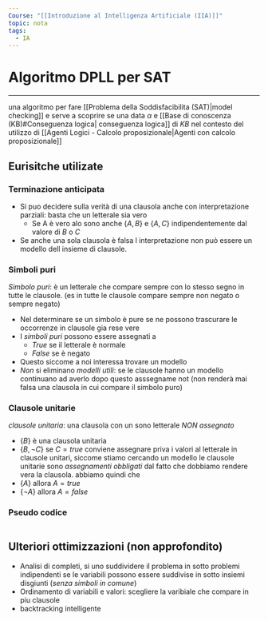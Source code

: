 ```yaml
---
Course: "[[Introduzione al Intelligenza Artificiale (IIA)]]"
topic: nota
tags:
  - IA
---
```


# Algoritmo DPLL per SAT
---
una algoritmo per fare [[Problema della Soddisfacibilita (SAT)|model checking]] e serve a scoprire se una data $\alpha$ e [[Base di conoscenza (KB)#Conseguenza logica| conseguenza logica]] di $KB$ nel contesto del utilizzo di [[Agenti Logici - Calcolo proposizionale|Agenti con calcolo proposizionale]]

## Eurisitche utilizate

### Terminazione anticipata
- Si puo decidere sulla verità di una clausola anche con interpretazione parziali: basta che un letterale sia vero
	- Se A è vero alo sono anche $\{A,B\}$ e $\{A,C\}$ indipendentemente dal valore di $B$ o $C$
- Se anche una sola clausola è falsa l interpretazione non può essere un modello dell insieme di clausole.

### Simboli puri
_Simbolo puri_: è un letterale che compare sempre con lo stesso segno in tutte le clausole. (es in tutte le clausole compare sempre non negato o sempre negato)
- Nel determinare se un simbolo è pure se ne possono trascurare le occorrenze in clausole gia rese vere
- I _simboli puri_ possono essere assegnati a 
	- $True$ se il letterale è normale  
	- $False$ se è negato
- Questo siccome a noi interessa trovare un modello 
- _Non_ si eliminano _modelli utili_: se le clausole hanno un modello continuano ad averlo dopo questo asssegname not (non renderà mai falsa una clausola in cui compare il simbolo puro)


### Clausole unitarie
_clausole unitaria_: una clausola con un sono letterale _NON assegnato_
- $\{B\}$ è una clausola unitaria 
- $\{B,\lnot C\}$ se $C = true$
 conviene assegnare priva i valori al letterale in clausole unitari, siccome stiamo cercando un modello le clausole unitarie sono _assegnamenti obbligati_ dal fatto che dobbiamo rendere vera la clausola. abbiamo quindi che 
- $\{A\}$ allora $A=true$
-  $\{\lnot A\}$ allora $A=false$


### Pseudo codice
```python

```



## Ulteriori ottimizzazioni (non approfondito) 
- Analisi di completi, si uno suddividere il problema in sotto problemi indipendenti se le variabili possono essere suddivise in sotto insiemi disgiunti (_senza simboli in comune_)
- Ordinamento di variabili e valori: scegliere la varibiale che compare in piu clausole
- backtracking intelligente